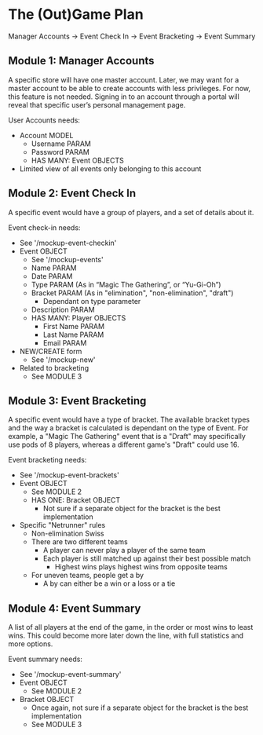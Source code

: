 The (Out)Game Plan
==================

Manager Accounts → Event Check In → Event Bracketing → Event Summary


Module 1: Manager Accounts
--------------------------
A specific store will have one master account. Later, we may want for a master account to be able to create accounts with less privileges. For now, this feature is not needed. Signing in to an account through a portal will reveal that specific user’s personal management page.

User Accounts needs:
* Account MODEL
  - Username PARAM
  - Password PARAM
  - HAS MANY: Event OBJECTS
* Limited view of all events only belonging to this account


Module 2: Event Check In
------------------------
A specific event would have a group of players, and a set of details about it.

Event check-in needs:
* See '/mockup-event-checkin'
* Event OBJECT
  - See '/mockup-events'
  - Name PARAM
  - Date PARAM
  - Type PARAM (As in “Magic The Gathering”, or “Yu-Gi-Oh”)
  - Bracket PARAM (As in "elimination", "non-elimination", "draft")
    * Dependant on type parameter
  - Description PARAM
  - HAS MANY: Player OBJECTS
    * First Name PARAM
    * Last Name PARAM
    * Email PARAM
* NEW/CREATE form
  - See '/mockup-new'
* Related to bracketing
  - See MODULE 3


Module 3: Event Bracketing
--------------------------
A specific event would have a type of bracket. The available bracket types and the way a bracket is calculated is dependant on the type of Event. For example, a "Magic The Gathering" event that is a "Draft" may specifically use pods of 8 players, whereas a different game's "Draft" could use 16.

Event bracketing needs:
* See '/mockup-event-brackets'
* Event OBJECT
  - See MODULE 2
  - HAS ONE: Bracket OBJECT
    * Not sure if a separate object for the bracket is the best implementation
* Specific "Netrunner" rules
  - Non-elimination Swiss
  - There are two different teams
    * A player can never play a player of the same team
    * Each player is still matched up against their best possible match
      - Highest wins plays highest wins from opposite teams
  - For uneven teams, people get a by
    * A by can either be a win or a loss or a tie

Module 4: Event Summary
-----------------------
A list of all players at the end of the game, in the order or most wins to least wins. This could become more later down the line, with full statistics and more options.

Event summary needs:
* See '/mockup-event-summary'
* Event OBJECT
  - See MODULE 2
* Bracket OBJECT
  - Once again, not sure if a separate object for the bracket is the best implementation
  - See MODULE 3




